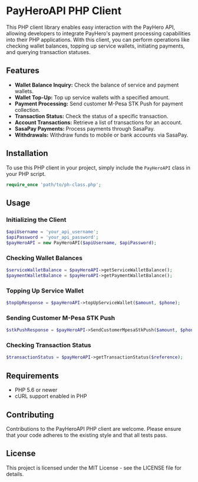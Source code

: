 # PayHeroAPI PHP Client

This PHP client library enables easy interaction with the PayHero API, allowing developers to integrate PayHero's payment processing capabilities into their PHP applications. With this client, you can perform operations like checking wallet balances, topping up service wallets, initiating payments, and querying transaction statuses.

## Features

- **Wallet Balance Inquiry:** Check the balance of service and payment wallets.
- **Wallet Top-Up:** Top up service wallets with a specified amount.
- **Payment Processing:** Send customer M-Pesa STK Push for payment collection.
- **Transaction Status:** Check the status of a specific transaction.
- **Account Transactions:** Retrieve a list of transactions for an account.
- **SasaPay Payments:** Process payments through SasaPay.
- **Withdrawals:** Withdraw funds to mobile or bank accounts via SasaPay.

## Installation

To use this PHP client in your project, simply include the `PayHeroAPI` class in your PHP script.

```php
require_once 'path/to/ph-class.php';
```

## Usage

### Initializing the Client

```php
$apiUsername = 'your_api_username';
$apiPassword = 'your_api_password';
$payHeroAPI = new PayHeroAPI($apiUsername, $apiPassword);
```

### Checking Wallet Balances

```php
$serviceWalletBalance = $payHeroAPI->getServiceWalletBalance();
$paymentWalletBalance = $payHeroAPI->getPaymentWalletBalance();
```

### Topping Up Service Wallet

```php
$topUpResponse = $payHeroAPI->topUpServiceWallet($amount, $phone);
```

### Sending Customer M-Pesa STK Push

```php
$stkPushResponse = $payHeroAPI->SendCustomerMpesaStkPush($amount, $phone, $channel_id, $external_reference, $callback_url);
```

### Checking Transaction Status

```php
$transactionStatus = $payHeroAPI->getTransactionStatus($reference);
```

## Requirements

- PHP 5.6 or newer
- cURL support enabled in PHP

## Contributing

Contributions to the PayHeroAPI PHP client are welcome. Please ensure that your code adheres to the existing style and that all tests pass.

## License

This project is licensed under the MIT License - see the LICENSE file for details.
```
